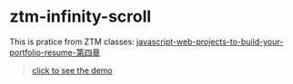 # ztm-infinity-scroll
This is pratice from ZTM classes: [javascript-web-projects-to-build-your-portfolio-resume-第四章](https://www.udemy.com/course/javascript-web-projects-to-build-your-portfolio-resume/?couponCode=ACCAGE0923)
> [click to see the demo](https://joeban0608.github.io/ZTM-infinity-scroll/)